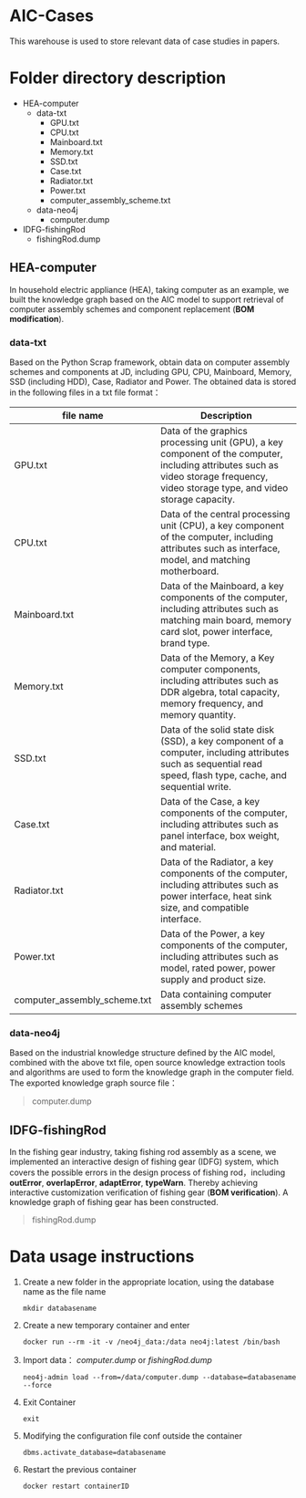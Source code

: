 # AIC-Cases
This warehouse is used to store relevant data of case studies in papers.
# Folder directory description

* HEA-computer
  * data-txt
    * GPU.txt
    * CPU.txt
    * Mainboard.txt
    * Memory.txt
    * SSD.txt
    * Case.txt
    * Radiator.txt
    * Power.txt
    * computer_assembly_scheme.txt
  * data-neo4j
    * computer.dump
* IDFG-fishingRod
  * fishingRod.dump



## HEA-computer

In household electric appliance (HEA),  taking computer as an example,  we built the knowledge graph based on the AIC model to support retrieval of computer assembly schemes and component replacement (**BOM modification**).



### data-txt

Based on the Python Scrap framework, obtain data on computer assembly schemes and components at JD, including GPU, CPU, Mainboard, Memory, SSD (including HDD), Case, Radiator and Power.  The obtained data is stored in the following files in a txt file format：

| file name                    | Description                                                  |
| ---------------------------- | ------------------------------------------------------------ |
| GPU.txt                      | Data of the graphics processing unit (GPU), a key component of the computer, including attributes such as video storage frequency, video storage type, and video storage capacity. |
| CPU.txt                      | Data of the central processing unit (CPU), a key component of the computer, including attributes such as interface, model, and matching motherboard. |
| Mainboard.txt                | Data of the Mainboard, a key components of the computer, including attributes such as matching main board, memory card slot, power interface, brand type. |
| Memory.txt                   | Data of the Memory, a Key computer components, including attributes such as DDR algebra, total capacity, memory frequency, and memory quantity. |
| SSD.txt                      | Data of the solid state disk (SSD), a key component of a computer, including attributes such as sequential read speed, flash type, cache, and sequential write. |
| Case.txt                     | Data of the Case, a key components of the computer, including attributes such as panel interface, box weight, and material. |
| Radiator.txt                 | Data of the Radiator, a key components of the computer, including attributes such as power interface, heat sink size,  and compatible interface. |
| Power.txt                    | Data of the Power, a key components of the computer, including attributes such as  model, rated power, power supply and product size. |
| computer_assembly_scheme.txt | Data containing computer assembly schemes                    |



### data-neo4j

Based on the industrial knowledge structure defined by the AIC model, combined with the above txt file, open source knowledge extraction tools and algorithms are used to form the knowledge graph in the computer field. The exported knowledge graph source file：

> computer.dump





## IDFG-fishingRod

In the fishing gear industry, taking fishing rod assembly as a scene, we implemented an interactive design of fishing gear (IDFG) system, which covers the possible errors in the design process of fishing rod，including  **outError**,  **overlapError**,  **adaptError**,  **typeWarn**.  Thereby achieving interactive customization verification of fishing gear (**BOM verification**). A  knowledge graph of fishing gear has been constructed. 

> fishingRod.dump



# Data usage instructions

1. Create a new folder in the appropriate location, using the database name as the file name

   ```linux
   mkdir databasename
   ```

2. Create a new temporary container and enter

   ```linux
   docker run --rm -it -v /neo4j_data:/data neo4j:latest /bin/bash
   ```

3. Import data： *computer.dump*  or  *fishingRod.dump*

   ```linxu
   neo4j-admin load --from=/data/computer.dump --database=databasename --force
   ```

4. Exit Container

   ```
   exit
   ```

5. Modifying the configuration file conf outside the container

   ```
   dbms.activate_database=databasename
   ```

6. Restart the previous container

   ```
   docker restart containerID
   ```

   
